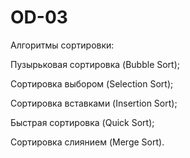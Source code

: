 # OD-03
 Алгоритмы сортировки:

Пузырьковая сортировка (Bubble Sort); 

Сортировка выбором (Selection Sort); 

Сортировка вставками (Insertion Sort); 

Быстрая сортировка (Quick Sort); 

Сортировка слиянием (Merge Sort).
